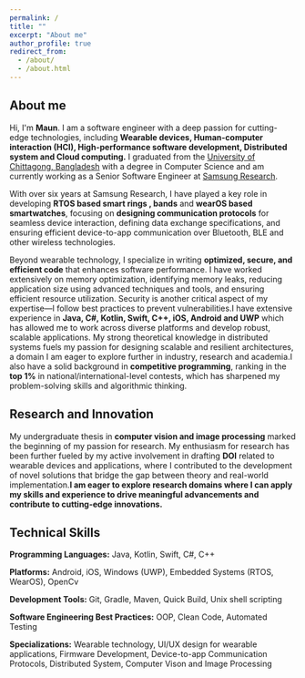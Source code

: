 ```yaml
---
permalink: /
title: ""
excerpt: "About me"
author_profile: true
redirect_from: 
  - /about/
  - /about.html
---
```



## About me
Hi, I'm __Maun__.
I am a software engineer with a deep passion for cutting-edge technologies, including **Wearable devices, Human-computer interaction (HCI), High-performance software development, Distributed system and Cloud computing.** I graduated from the [University of Chittagong, Bangladesh](https://cu.ac.bd/v2/) with a degree in Computer Science and am currently working as a Senior Software Engineer at [Samsung Research](https://research.samsung.com/srbd).

With over six years at Samsung Research, I have played a key role in developing **RTOS based smart rings , bands** and **wearOS based smartwatches**, focusing on **designing communication protocols** for seamless device interaction, defining data exchange specifications, and ensuring efficient device-to-app communication over Bluetooth, BLE and other wireless technologies.

Beyond wearable technology, I specialize in writing **optimized, secure, and efficient code** that enhances software performance. I have worked extensively on memory optimization, identifying memory leaks, reducing application size using advanced techniques and tools, and ensuring efficient resource utilization. Security is another critical aspect of my expertise—I follow best practices to prevent vulnerabilities.I have extensive experience in **Java, C#, Kotlin, Swift, C++, iOS, Android and UWP** which has allowed me to work across diverse platforms and develop robust, scalable applications. My strong theoretical knowledge in distributed systems fuels my passion for designing scalable and resilient architectures, a domain I am eager to explore further in industry, research and academia.I also have a solid background in **competitive programming**, ranking in the **top 1%** in national/international-level contests, which has sharpened my problem-solving skills and algorithmic thinking.

## Research and Innovation
My undergraduate thesis in **computer vision and image processing** marked the beginning of my passion for research. My enthusiasm for research has been further fueled by my active involvement in drafting **DOI**  related to wearable devices and applications, where I contributed to the development of novel solutions that bridge the gap between theory and real-world implementation.**I am eager to explore research domains where I can apply my skills and experience to drive meaningful advancements and contribute to cutting-edge innovations.**

## Technical Skills
**Programming Languages:** Java, Kotlin, Swift, C#, C++

**Platforms:** Android, iOS, Windows (UWP), Embedded Systems (RTOS, WearOS), OpenCv

**Development Tools:** Git, Gradle, Maven, Quick Build, Unix shell scripting

**Software Engineering Best Practices:** OOP, Clean Code, Automated Testing

**Specializations:** Wearable technology, UI/UX design for wearable applications, Firmware Development, Device-to-app Communication Protocols, Distributed System, Computer Vison and Image Processing
